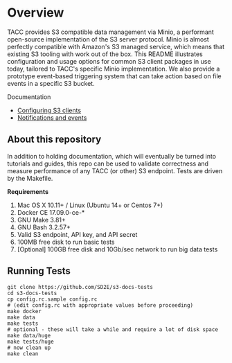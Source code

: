 # Overview

TACC provides S3 compatible data management via Minio, a performant open-source implementation of the S3 server protocol. Minio is almost perfectly compatible with Amazon's S3 managed service, which means that existing S3 tooling with work out of the box. This README illustrates configuration and usage options for common S3 client packages in use today, tailored to TACC's specific Minio implementation. We also provide a prototype event-based triggering system that can take action based on file events in a specific S3 bucket. 

Documentation
* [Configuring S3 clients](docs/01-s3-clients.md)
* [Notifications and events](docs/03-events-reactors.md)

## About this repository

In addition to holding documentation, which will eventually be turned into tutorials and guides, this repo can be used to validate correctness and measure performance of any TACC (or other) S3 endpoint. Tests are driven by the Makefile.

**Requirements**

1. Mac OS X 10.11+ / Linux (Ubuntu 14+ or Centos 7+)
2. Docker CE 17.09.0-ce-*
3. GNU Make 3.81+
4. GNU Bash 3.2.57+
5. Valid S3 endpoint, API key, and API secret
6. 100MB free disk to run basic tests
7. [Optional] 100GB free disk and 10Gb/sec network to run big data tests

## Running Tests

```
git clone https://github.com/SD2E/s3-docs-tests
cd s3-docs-tests
cp config.rc.sample config.rc
# (edit config.rc with appropriate values before proceeding)
make docker
make data
make tests
# optional - these will take a while and require a lot of disk space
make data/huge
make tests/huge
# now clean up
make clean
```
